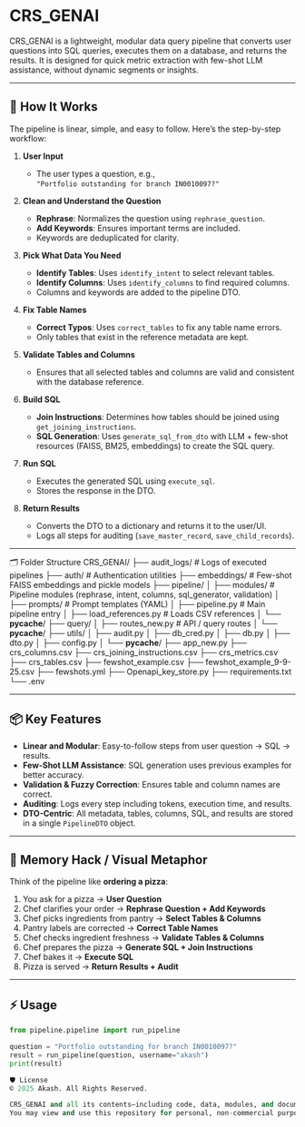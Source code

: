 # CRS_GENAI

CRS_GENAI is a lightweight, modular data query pipeline that converts user questions into SQL queries, executes them on a database, and returns the results. It is designed for quick metric extraction with few-shot LLM assistance, without dynamic segments or insights.

---

## 🚀 How It Works

The pipeline is linear, simple, and easy to follow. Here’s the step-by-step workflow:

1. **User Input**
   - The user types a question, e.g.,  
     `"Portfolio outstanding for branch IN0010097?"`

2. **Clean and Understand the Question**
   - **Rephrase**: Normalizes the question using `rephrase_question`.
   - **Add Keywords**: Ensures important terms are included.
   - Keywords are deduplicated for clarity.

3. **Pick What Data You Need**
   - **Identify Tables**: Uses `identify_intent` to select relevant tables.
   - **Identify Columns**: Uses `identify_columns` to find required columns.
   - Columns and keywords are added to the pipeline DTO.

4. **Fix Table Names**
   - **Correct Typos**: Uses `correct_tables` to fix any table name errors.
   - Only tables that exist in the reference metadata are kept.

5. **Validate Tables and Columns**
   - Ensures that all selected tables and columns are valid and consistent with the database reference.

6. **Build SQL**
   - **Join Instructions**: Determines how tables should be joined using `get_joining_instructions`.
   - **SQL Generation**: Uses `generate_sql_from_dto` with LLM + few-shot resources (FAISS, BM25, embeddings) to create the SQL query.

7. **Run SQL**
   - Executes the generated SQL using `execute_sql`.
   - Stores the response in the DTO.

8. **Return Results**
   - Converts the DTO to a dictionary and returns it to the user/UI.
   - Logs all steps for auditing (`save_master_record`, `save_child_records`).
---
🗂️ Folder Structure
CRS_GENAI/
├── audit_logs/                     # Logs of executed pipelines
├── auth/                           # Authentication utilities
├── embeddings/                     # Few-shot FAISS embeddings and pickle models
├── pipeline/
│   ├── modules/                    # Pipeline modules (rephrase, intent, columns, sql_generator, validation)
│   ├── prompts/                    # Prompt templates (YAML)
│   ├── pipeline.py                 # Main pipeline entry
│   ├── load_references.py          # Loads CSV references
│   └── __pycache__/
├── query/
│   ├── routes_new.py               # API / query routes
│   └── __pycache__/
├── utils/
│   ├── audit.py
│   ├── db_cred.py
│   ├── db.py
│   ├── dto.py
│   ├── config.py
│   └── __pycache__/
├── app_new.py
├── crs_columns.csv
├── crs_joining_instructions.csv
├── crs_metrics.csv
├── crs_tables.csv
├── fewshot_example.csv
├── fewshot_example_9-9-25.csv
├── fewshots.yml
├── Openapi_key_store.py
├── requirements.txt
└── .env

---
## 📦 Key Features

- **Linear and Modular**: Easy-to-follow steps from user question → SQL → results.
- **Few-Shot LLM Assistance**: SQL generation uses previous examples for better accuracy.
- **Validation & Fuzzy Correction**: Ensures table and column names are correct.
- **Auditing**: Logs every step including tokens, execution time, and results.
- **DTO-Centric**: All metadata, tables, columns, SQL, and results are stored in a single `PipelineDTO` object.

---

## 🧠 Memory Hack / Visual Metaphor

Think of the pipeline like **ordering a pizza**:

1. You ask for a pizza → **User Question**
2. Chef clarifies your order → **Rephrase Question + Add Keywords**
3. Chef picks ingredients from pantry → **Select Tables & Columns**
4. Pantry labels are corrected → **Correct Table Names**
5. Chef checks ingredient freshness → **Validate Tables & Columns**
6. Chef prepares the pizza → **Generate SQL + Join Instructions**
7. Chef bakes it → **Execute SQL**
8. Pizza is served → **Return Results + Audit**

---

## ⚡ Usage

```python
from pipeline.pipeline import run_pipeline

question = "Portfolio outstanding for branch IN0010097?"
result = run_pipeline(question, username="akash")
print(result)

🛡️ License
© 2025 Akash. All Rights Reserved.

CRS_GENAI and all its contents—including code, data, modules, and documentation—are proprietary. Unauthorized copying, modification, redistribution, or use for commercial purposes is strictly prohibited without explicit written permission from the author.
You may view and use this repository for personal, non-commercial purposes only. Any other use requires prior consent from the copyright holder.
